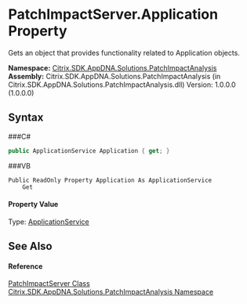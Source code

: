 # PatchImpactServer.Application Property 
 

Gets an object that provides functionality related to Application objects.

**Namespace:**&nbsp;<a href="N_Citrix_SDK_AppDNA_Solutions_PatchImpactAnalysis">Citrix.SDK.AppDNA.Solutions.PatchImpactAnalysis</a><br />**Assembly:**&nbsp;Citrix.SDK.AppDNA.Solutions.PatchImpactAnalysis (in Citrix.SDK.AppDNA.Solutions.PatchImpactAnalysis.dll) Version: 1.0.0.0 (1.0.0.0)

## Syntax

###C#
```csharp
public ApplicationService Application { get; }
```

###VB
```vbnet
Public ReadOnly Property Application As ApplicationService
	Get
```


#### Property Value
Type: <a href="T_Citrix_SDK_AppDNA_ApplicationService">ApplicationService</a>

## See Also


#### Reference
<a href="T_Citrix_SDK_AppDNA_Solutions_PatchImpactAnalysis_PatchImpactServer">PatchImpactServer Class</a><br /><a href="N_Citrix_SDK_AppDNA_Solutions_PatchImpactAnalysis">Citrix.SDK.AppDNA.Solutions.PatchImpactAnalysis Namespace</a><br />